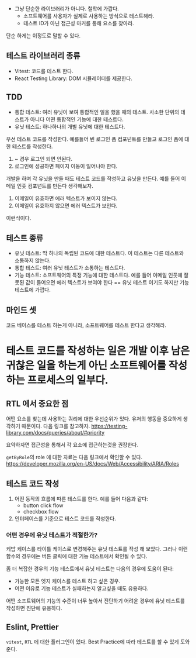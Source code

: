 - 그냥 단순한 라이브러리가 아니다. 철학에 가깝다.
	- 소프트웨어를 사용자가 실제로 사용하는 방식으로 테스트해라.
	- 테스트 ID가 아닌 접근성 마커를 통해 요소를 찾아라.

단순 하게는 이정도로 말할 수 있다.

## 테스트 라이브러리 종류
- Vitest: 코드를 테스트 한다.
- React Testing Library: DOM 시뮬레이터를 제공한다.

## TDD
- 통합 테스트: 여러 유닛이 보여 통합적인 일을 했을 때의 테스트. 사소한 단위의 테스트가 아니다 어떤 통합적인 기능에 대한 테스트다.
- 유닛 테스트: 하나하나의 개별 유닛에 대한 테스트다.

우선 테스트 코드를 작성한다. 예를들어 빈 로그인 폼 컴포넌트를 만들고 로그인 폼에 대한 테스트를 작성한다.
1. ~ 경우 로그인 되면 안된다.
2. 로그인에 성공하면 페이지 이동이 일어나야 한다.

개발을 하며 각 유닛을 만들 때도 테스트 코드를 작성하고 유닛을 만든다. 예를 들어 이메일 인풋 컴포넌트를 만든다 생각해보자.
1. 이메일이 유효하면 에러 텍스트가 보이지 않는다.
2. 이메일이 유효하지 않으면 에러 텍스트가 보인다.

이런식이다.

## 테스트 종류
- 유닛 테스트: 딱 하나의 독립된 코드에 대한 테스트다. 이 테스트는 다른 테스트와 소통하지 않는다.
- 통합 테스트: 여러 유닛 테스트가 소통하는 테스트다.
- 기능 테스트: 소프트웨어의 특정 기능에 대한 테스트다. 예를 들어 이메일 인풋에 잘못된 값이 들어오면 에러 텍스트가 보여야 한다 == 유닛 테스트 이기도 하지만 기능 테스트에 가깝다.

## 마인드 셋
코드 베이스를 테스트 하는게 아니라, 소프트웨어를 테스트 한다고 생각해라.

# 테스트 코드를 작성하는 일은 개발 이후 남은 귀찮은 일을 하는게 아닌 소프트웨어를 작성하는 프로세스의 일부다.

## RTL 에서 중요한 점
어떤 요소를 찾는데 사용하는 쿼리에 대한 우선순위가 있다. 유저의 행동을 중요하게 생각하기 때문이다. 다음 링크를 참고하자.
https://testing-library.com/docs/queries/about/#priority

요약하자면 접근성을 통해서 각 요소에 접근하는것을 권장한다.

`getByRole`의 role 에 대한 자료는 다음 링크에서 확인할 수 있다.
https://developer.mozilla.org/en-US/docs/Web/Accessibility/ARIA/Roles

## 테스트 코드 작성
1. 어떤 동작의 흐름에 따른 테스트를 한다. 예를 들어 다음과 같다:
	- button click flow
	- checkbox flow
2. 인터페이스를 기준으로 테스트 코드를 작성한다.

### 어떤 경우에 유닛 테스트가 적절한가?
케밥 케이스를 타이틀 케이스로 변경해주는 유닛 테스트를 작성 해 보았다. 그러나 이런 함수의 경우에는 버튼 클릭에 대한 기능 테스트에서 확인될 수 있다.

좀 더 복잡한 경우의 기능 테스트에서 유닛 테스트는 다음의 경우에 도움이 된다:
- 가능한 모든 엣지 케이스를 테스트 하고 싶은 경우.
- 어떤 이유로 기능 테스트가 실패하는지 알고싶을 때도 유용하다.

어떤 소프트웨어의 기능의 수준이 너무 높아서 진단하기 어려운 경우에 유닛 테스트를 작성하면 진단에 유용하다.

## Eslint, Prettier
`vitest`, `RTL` 에 대한 플러그인이 있다. Best Practice에 따라 테스트를 할 수 있게 도와준다.